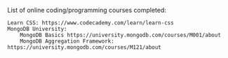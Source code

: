 List of online coding/programming courses completed:

	Learn CSS: https://www.codecademy.com/learn/learn-css
	MongoDB University:
		MongoDB Basics https://university.mongodb.com/courses/M001/about
		MongoDB Aggregation Framework: https://university.mongodb.com/courses/M121/about
